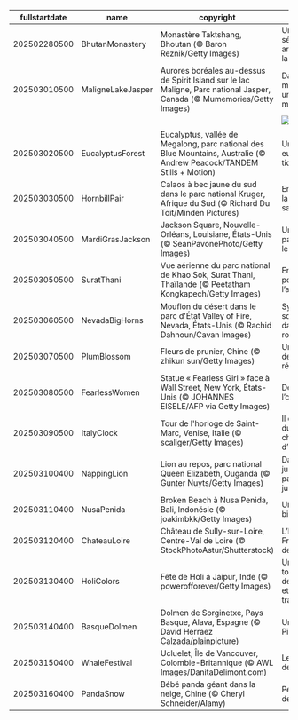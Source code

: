 |fullstartdate|name|copyright|title|image|
|--|--|--|--|--|
202502280500|BhutanMonastery|Monastère Taktshang, Bhoutan (© Baron Reznik/Getty Images)|Une sérénité ancrée dans la montagne|![](/fr-CA/2025/03/202502280500BhutanMonastery.jpg)|
202503010500|MaligneLakeJasper|Aurores boréales au-dessus de Spirit Island sur le lac Maligne, Parc national Jasper, Canada (© Mumemories/Getty Images)|Danse magique sur un lac mystique|![](/fr-CA/2025/03/202503010500MaligneLakeJasper.jpg)|
||||![](/fr-CA/2025/03/.jpg)|
202503020500|EucalyptusForest|Eucalyptus, vallée de Megalong, parc national des Blue Mountains, Australie (© Andrew Peacock/TANDEM Stills + Motion)|Une vue eucalyp-tique|![](/fr-CA/2025/03/202503020500EucalyptusForest.jpg)|
202503030500|HornbillPair|Calaos à bec jaune du sud dans le parc national Kruger, Afrique du Sud (© Richard Du Toit/Minden Pictures)|Envol vers la vie sauvage|![](/fr-CA/2025/03/202503030500HornbillPair.jpg)|
202503040500|MardiGrasJackson|Jackson Square, Nouvelle-Orléans, Louisiane, États-Unis (© SeanPavonePhoto/Getty Images)|Un mardi pas comme les autres|![](/fr-CA/2025/03/202503040500MardiGrasJackson.jpg)|
202503050500|SuratThani|Vue aérienne du parc national de Khao Sok, Surat Thani, Thaïlande (© Peetatham Kongkapech/Getty Images)|En route pour l’aventure!|![](/fr-CA/2025/03/202503050500SuratThani.jpg)|
202503060500|NevadaBigHorns|Mouflon du désert dans le parc d'État Valley of Fire, Nevada, États-Unis (© Rachid Dahnoun/Cavan Images)|Symbiose sculptée dans la roche|![](/fr-CA/2025/03/202503060500NevadaBigHorns.jpg)|
202503070500|PlumBlossom|Fleurs de prunier, Chine (© zhikun sun/Getty Images)|Un symbole de résilience|![](/fr-CA/2025/03/202503070500PlumBlossom.jpg)|
202503080500|FearlessWomen|Statue « Fearless Girl » face à Wall Street, New York, États-Unis (© JOHANNES EISELE/AFP via Getty Images)|Défier l’obscurité|![](/fr-CA/2025/03/202503080500FearlessWomen.jpg)|
202503090500|ItalyClock|Tour de l'horloge de Saint-Marc, Venise, Italie (© scaliger/Getty Images)|Il est l’heure du changement d’heure!|![](/fr-CA/2025/03/202503090500ItalyClock.jpg)|
202503100400|NappingLion|Lion au repos, parc national Queen Elizabeth, Ouganda (© Gunter Nuyts/Getty Images)|Dans la jungle, paisible jungle|![](/fr-CA/2025/03/202503100400NappingLion.jpg)|
202503110400|NusaPenida|Broken Beach à Nusa Penida, Bali, Indonésie (© joakimbkk/Getty Images)|Un paradis bien caché|![](/fr-CA/2025/03/202503110400NusaPenida.jpg)|
202503120400|ChateauLoire|Château de Sully-sur-Loire, Centre-Val de Loire (© StockPhotoAstur/Shutterstock)|L’histoire de France au fil de l’eau|![](/fr-CA/2025/03/202503120400ChateauLoire.jpg)|
202503130400|HoliColors|Fête de Holi à Jaipur, Inde (© powerofforever/Getty Images)|Un tourbillon de couleurs et de traditions|![](/fr-CA/2025/03/202503130400HoliColors.jpg)|
202503140400|BasqueDolmen|Dolmen de Sorginetxe, Pays Basque, Alava, Espagne (© David Herraez Calzada/plainpicture)|Un ciel de Pi!|![](/fr-CA/2025/03/202503140400BasqueDolmen.jpg)|
202503150400|WhaleFestival|Ucluelet, Île de Vancouver, Colombie-Britannique (© AWL Images/DanitaDelimont.com)|Le ballet des géantes|![](/fr-CA/2025/03/202503150400WhaleFestival.jpg)|
202503160400|PandaSnow|Bébé panda géant dans la neige, Chine (© Cheryl Schneider/Alamy)|Petit ourson de Chine|![](/fr-CA/2025/03/202503160400PandaSnow.jpg)|
